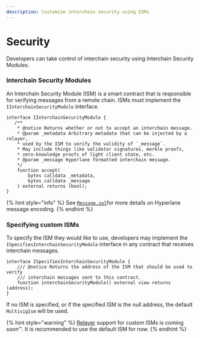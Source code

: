```yaml
---
description: Customize interchain security using ISMs
---
```


# Security

Developers can take control of interchain security using Interchain Security Modules.&#x20;

### Interchain Security Modules

An Interchain Security Module (ISM) is a smart contract that is responsible for verifying messages from a remote chain. ISMs must implement the `IInterchainSecurityModule` interface.

```solidity
interface IInterchainSecurityModule {
   /**
    * @notice Returns whether or not to accept an interchain message.
    * @param _metadata Arbitrary metadata that can be injected by a relayer,
    * used by the ISM to verify the validity of `_message`.
    * May include things like validator signatures, merkle proofs,
    * zero-knowledge proofs of light client state, etc.
    * @param _message Hyperlane formatted interchain message.
    */
    function accept(
        bytes calldata _metadata,
        bytes calldata _message
    ) external returns (bool);
}   
```

{% hint style="info" %}
See [`Message.sol`](https://github.com/hyperlane-xyz/hyperlane-monorepo/blob/main/solidity/contracts/libs/Message.sol)for more details on Hyperlane message encoding.
{% endhint %}

### Specifying custom ISMs

To specify the ISM they would like to use, developers may implement the `ISpecifiesInterchainSecurityModule` interface in any contract that receives interchain messages.

```solidity
interface ISpecifiesInterchainSecurityModule {
    /// @notice Returns the address of the ISM that should be used to verify
    /// interchain messages sent to this contract.
    function interchainSecurityModule() external view returns (address);
}
```

If no ISM is specified, or if the specified ISM is the null address, the default `MultisigIsm` will be used.

{% hint style="warning" %}
[Relayer](../../protocol/agents/relayer.md) support for custom ISMs is coming soon™️. It is recommended to use the default ISM for now.
{% endhint %}
